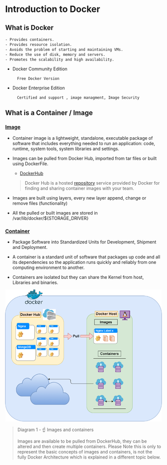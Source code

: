 # Introduction to Docker

## What is Docker

    - Provides containers.
    - Provides resource isolation.
    - Avoids the problem of starting and maintaining VMs.
    - Reduce the use of disk, memory and servers. 
    - Promotes the scalability and high availability.
    
* Docker Community Edition

        Free Docker Version
* Docker Enterprise Edition

        Certified and support , image managment, Image Security

## What is a Container / Image

### [Image](https://www.docker.com/resources/what-container)

-   Container image is a lightweight, standalone, executable package of software that includes everything 
needed to run an application: code, runtime, system tools, system libraries and settings.
-   Images can be pulled from Docker Hub, imported from tar files or built using DockerFile.
    -   [DockerHub](https://www.docker.com/products/docker-hub)
    
       > Docker Hub is a hosted [repository](https://hub.docker.com/) service provided by Docker for finding and sharing container images 
        with your team.
        
-   Images are built using layers, every new layer append, change or remove files (functionality)
-   All the pulled or built images are stored in /var/lib/docker/${STORAGE_DRIVER}

### [Container](https://www.docker.com/resources/what-container)
-   Package Software into Standardized Units for Development, Shipment and Deployment.

-   A container is a standard unit of software that packages up code and all its dependencies
    so the application runs quickly and reliably from one computing environment to another.
    
-   Containers are isolated but they can share the Kernel from host, Libraries and binaries.

![Concepts](/img/DockerConcepts.png)
> Diagram 1  -  :point_up: Images and containers
>
>   Images are available to be pulled from DockerHub, they can be altered and then 
>   create multiple containers.
>   Please Note this is only to represent the basic concepts of images and containers, is not the 
>   fully Docker Architecture which is explained in a different topic below.

